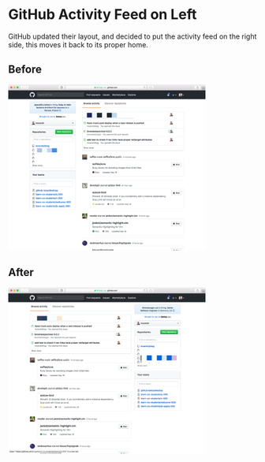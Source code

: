 # GitHub Activity Feed on Left

GitHub updated their layout, and decided to put the activity feed on the right side, this moves it back to its proper home.

## Before
<img src="./readme/before.png" alt="Before" style="width: 400px;"/>

## After
<img src="./readme/after.png" alt="After" style="width: 400px;"/>
